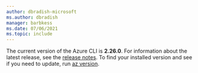 ```yaml
---
author: dbradish-microsoft
ms.author: dbradish
manager: barbkess
ms.date: 07/06/2021
ms.topic: include
---
```


The current version of the Azure CLI is __2.26.0__. For information about the latest release, see the [release notes](../release-notes-azure-cli.md). To find your installed version and see if you need to update, run [az version](/cli/azure/reference-index#az_version).
